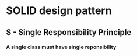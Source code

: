 # SOLID design pattern 

## S - Single Responsibility Principle 

#### A single class must have single reponsibility 


